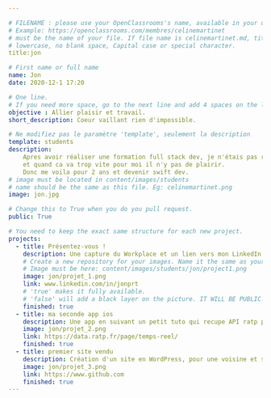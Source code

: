 ```yaml
---

# FILENAME : please use your OpenClassrooms's name, available in your url.
# Example: https://openclassrooms.com/membres/celinemartinet
# must be the name of your file. If file name is celinemartinet.md, title is celinemartinet.
# lowercase, no blank space, Capital case or special character.
title:jon

# First name or full name
name: Jon
date: 2020-12-1 17:20

# One line.
# If you need more space, go to the next line and add 4 spaces on the left, as in 'description'.
objective : Allier plaisir et travail.
short_description: Coeur vaillant rien d'impossible.

# Ne modifiez pas le paramètre 'template', seulement la description
template: students
description:
    Apres avoir réaliser une formation full stack dev, je n'étais pas rassasié 
    et quand ca va trop vite pour moi il n'y pas de plairir.
    Donc me voila pour 2 ans et devenir swift dev.
# image must be located in content/images/students
# name should be the same as this file. Eg: celinemartinet.png
image: jon.jpg

# Change this to True when you do you pull request.
public: True

# You need to keep the exact same structure for each new project.
projects:
  - title: Présentez-vous !
    description: Une capture du Workplace et un lien vers mon LinkedIn.
    # Create a new repository for your images. Name it the same as your nickname and profile picture.
    # Image must be here: content/images/students/jon/project1.png
    image: jon/projet_1.png
    link: www.linkedin.com/in/jonprt
    # 'true' makes it fully available.
    # 'false' will add a black layer on the picture. IT WILL BE PUBLIC!
    finished: true
  - title: ma seconde app ios 
    description: Une app en suivant un petit tuto qui recupe API ratp pour afficher horraire de son prochain métro. 
    image: jon/projet_2.png
    link: https://data.ratp.fr/page/temps-reel/
    finished: true
  - title: premier site vendu
    description: Création d'un site en WordPress, pour une voisine et son cabinet de conseillere.
    image: jon/projet_3.png
    link: https://www.github.com
    finished: true
---
```

